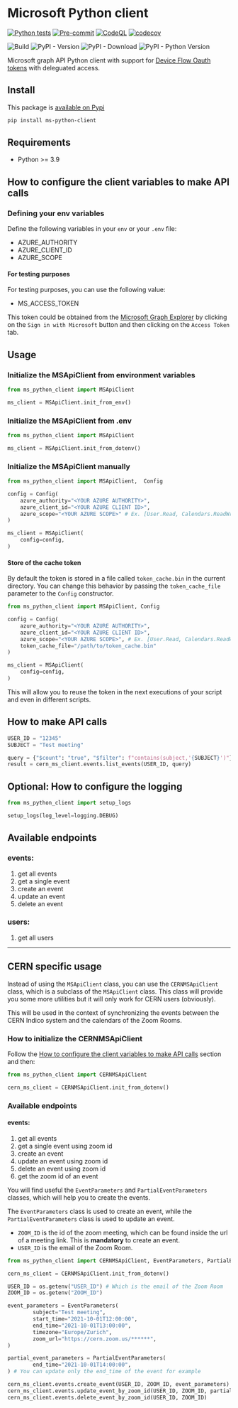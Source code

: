 # Microsoft Python client

[![Python tests](https://github.com/cern-vc/ms-python-client/actions/workflows/python-tests.yml/badge.svg)](https://github.com/cern-vc/ms-python-client/actions/workflows/python-tests.yml)
[![Pre-commit](https://github.com/cern-vc/ms-python-client/actions/workflows/pre-commit.yaml/badge.svg)](https://github.com/cern-vc/ms-python-client/actions/workflows/pre-commit.yaml)
[![CodeQL](https://github.com/cern-vc/ms-python-client/actions/workflows/github-code-scanning/codeql/badge.svg)](https://github.com/cern-vc/ms-python-client/actions/workflows/github-code-scanning/codeql)
[![codecov](https://codecov.io/gh/cern-vc/MS-python-client/branch/main/graph/badge.svg?token=04EY0K0P2S)](https://codecov.io/gh/cern-vc/MS-python-client)

![Build](https://img.shields.io/github/actions/workflow/status/cern-vc/ms-python-client/build.yml?logo=python&label=Publish&color=0E7FC0)
![PyPI - Version](https://img.shields.io/pypi/v/ms-python-client?logo=python)
![PyPI - Download](https://img.shields.io/pypi/dm/ms-python-client?logo=python&color=0E7FC0)
![PyPI - Python Version](https://img.shields.io/pypi/pyversions/ms-python-client?logo=python&color=0E7FC0)

Microsoft graph API Python client with support for [Device Flow Oauth tokens](https://learn.microsoft.com/en-us/azure/active-directory/develop/v2-oauth2-device-code) with deleguated access.

## Install

This package is [available on Pypi](https://pypi.org/project/ms-python-client/)

```bash
pip install ms-python-client
```

## Requirements

- Python >= 3.9

## How to configure the client variables to make API calls

### Defining your env variables

Define the following variables in your `env` or your `.env` file:

- AZURE_AUTHORITY
- AZURE_CLIENT_ID
- AZURE_SCOPE

#### For testing purposes

For testing purposes, you can use the following value:

- MS_ACCESS_TOKEN

This token could be obtained from the [Microsoft Graph Explorer](https://developer.microsoft.com/en-us/graph/graph-explorer) by clicking on the `Sign in with Microsoft` button and then clicking on the `Access Token` tab.

## Usage

### Initialize the MSApiClient from environment variables

```python
from ms_python_client import MSApiClient

ms_client = MSApiClient.init_from_env()
```

### Initialize the MSApiClient from .env

```python
from ms_python_client import MSApiClient

ms_client = MSApiClient.init_from_dotenv()
```

### Initialize the MSApiClient manually

```python
from ms_python_client import MSApiClient,  Config

config = Config(
    azure_authority="<YOUR AZURE AUTHORITY>",
    azure_client_id="<YOUR AZURE CLIENT ID>",
    azure_scope="<YOUR AZURE SCOPE>" # Ex. [User.Read, Calendars.ReadWrite, etc.]
)

ms_client = MSApiClient(
    config=config,
)
```

#### Store of the cache token

By default the token is stored in a file called `token_cache.bin` in the current directory. You can change this behavior by passing the `token_cache_file` parameter to the `Config` constructor.

```python
from ms_python_client import MSApiClient, Config

config = Config(
    azure_authority="<YOUR AZURE AUTHORITY>",
    azure_client_id="<YOUR AZURE CLIENT ID>",
    azure_scope="<YOUR AZURE SCOPE>", # Ex. [User.Read, Calendars.ReadWrite, etc.]
    token_cache_file="/path/to/token_cache.bin"
)

ms_client = MSApiClient(
    config=config,
)
```

This will allow you to reuse the token in the next executions of your script and even in different scripts.

## How to make API calls

```python
USER_ID = "12345"
SUBJECT = "Test meeting"

query = {"$count": "true", "$filter": f"contains(subject,'{SUBJECT}')"}
result = cern_ms_client.events.list_events(USER_ID, query)
```

## Optional: How to configure the logging

```python
from ms_python_client import setup_logs

setup_logs(log_level=logging.DEBUG)
```

## Available endpoints

### **events**:

1. get all events
2. get a single event
3. create an event
4. update an event
5. delete an event

### **users**:

1. get all users

---

## CERN specific usage

Instead of using the `MSApiClient` class, you can use the `CERNMSApiClient` class, which is a subclass of the `MSApiClient` class.
This class will provide you some more utilities but it will only work for CERN users (obviously).

This will be used in the context of synchronizing the events between the CERN Indico system and the calendars of the Zoom Rooms.

### How to initialize the CERNMSApiClient

Follow the [How to configure the client variables to make API calls](#how-to-configure-the-client-variables-to-make-api-calls) section and then:

```python
from ms_python_client import CERNMSApiClient

cern_ms_client = CERNMSApiClient.init_from_dotenv()
```

### Available endpoints

#### **events**:

1. get all events
2. get a single event using zoom id
3. create an event
4. update an event using zoom id
5. delete an event using zoom id
6. get the zoom id of an event

You will find useful the `EventParameters` and `PartialEventParameters` classes, which will help you to create the events.

The `EventParameters` class is used to create an event, while the `PartialEventParameters` class is used to update an event.

- `ZOOM_ID` is the id of the zoom meeting, which can be found inside the url of a meeting link. This is **mandatory** to create an event.
- `USER_ID` is the email of the Zoom Room.

```python
from ms_python_client import CERNMSApiClient, EventParameters, PartialEventParameters

cern_ms_client = CERNMSApiClient.init_from_dotenv()

USER_ID = os.getenv("USER_ID") # Which is the email of the Zoom Room
ZOOM_ID = os.getenv("ZOOM_ID")

event_parameters = EventParameters(
        subject="Test meeting",
        start_time="2021-10-01T12:00:00",
        end_time="2021-10-01T13:00:00",
        timezone="Europe/Zurich",
        zoom_url="https://cern.zoom.us/******",
)

partial_event_parameters = PartialEventParameters(
        end_time="2021-10-01T14:00:00",
) # You can update only the end_time of the event for example

cern_ms_client.events.create_event(USER_ID, ZOOM_ID, event_parameters)
cern_ms_client.events.update_event_by_zoom_id(USER_ID, ZOOM_ID, partial_event_parameters)
cern_ms_client.events.delete_event_by_zoom_id(USER_ID, ZOOM_ID)
```
